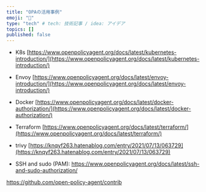 ```yaml
---
title: "OPAの活用事例"
emoji: "👏"
type: "tech" # tech: 技術記事 / idea: アイデア
topics: []
published: false
---
```


- K8s [https://www.openpolicyagent.org/docs/latest/kubernetes-introduction/](https://www.openpolicyagent.org/docs/latest/kubernetes-introduction/)
- Envoy [https://www.openpolicyagent.org/docs/latest/envoy-introduction/](https://www.openpolicyagent.org/docs/latest/envoy-introduction/)
- Docker [https://www.openpolicyagent.org/docs/latest/docker-authorization/](https://www.openpolicyagent.org/docs/latest/docker-authorization/)
- Terraform [https://www.openpolicyagent.org/docs/latest/terraform/](https://www.openpolicyagent.org/docs/latest/terraform/)
- trivy [https://knqyf263.hatenablog.com/entry/2021/07/13/063729](https://knqyf263.hatenablog.com/entry/2021/07/13/063729)

- SSH and sudo (PAM): https://www.openpolicyagent.org/docs/latest/ssh-and-sudo-authorization/

https://github.com/open-policy-agent/contrib